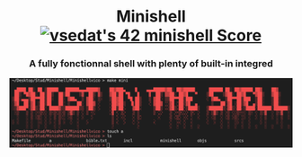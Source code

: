 <h1 align="center">Minishell
<a href="https://github.com/JaeSeoKim/badge42"><img src="https://badge42.vercel.app/api/v2/cl1kzq6n0001609iagycostl5/project/2542381" alt="vsedat's 42 minishell Score" /></a>
</h1>
<h3 align="center">A fully fonctionnal shell with plenty of built-in integred</h3>
<p align="center"><img src="https://github.com/Qwazertyx/Minishell/blob/master/Ghost%20in%20the%20shell.png?raw=true" width="1000px"></p>
